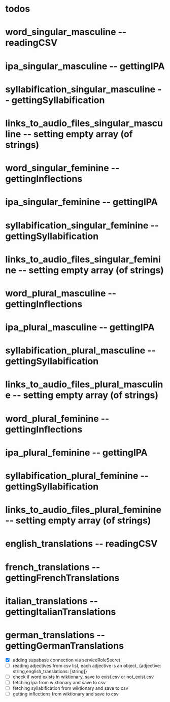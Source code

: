 # todos

# word_singular_masculine -- readingCSV
# ipa_singular_masculine -- gettingIPA
# syllabification_singular_masculine -- gettingSyllabification
# links_to_audio_files_singular_masculine -- setting empty array (of strings)
# word_singular_feminine -- gettingInflections
# ipa_singular_feminine -- gettingIPA
# syllabification_singular_feminine -- gettingSyllabification
# links_to_audio_files_singular_feminine -- setting empty array (of strings)
# word_plural_masculine -- gettingInflections
# ipa_plural_masculine -- gettingIPA
# syllabification_plural_masculine -- gettingSyllabification
# links_to_audio_files_plural_masculine -- setting empty array (of strings)
# word_plural_feminine -- gettingInflections
# ipa_plural_feminine -- gettingIPA
# syllabification_plural_feminine -- gettingSyllabification
# links_to_audio_files_plural_feminine -- setting empty array (of strings)
# english_translations -- readingCSV
# french_translations -- gettingFrenchTranslations
# italian_translations -- gettingItalianTranslations
# german_translations -- gettingGermanTranslations


- [x] adding supabase connection via serviceRoleSecret
- [ ] reading adjectives from csv list, each adjective is an object, {adjective: string,english_translations: [string]}
- [ ] check if word exists in wiktionary, save to exist.csv or not_exist.csv
- [ ] fetching ipa from wiktionary and save to csv
- [ ] fetching syllabification from wiktionary and save to csv
- [ ] getting inflections from wiktionary and save to csv